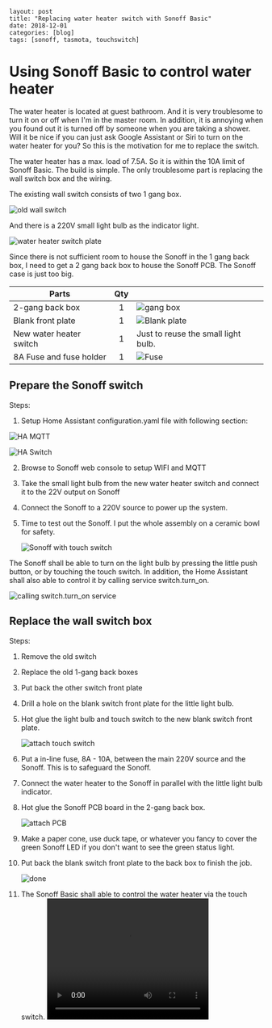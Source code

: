 ```
layout: post
title: "Replacing water heater switch with Sonoff Basic"
date: 2018-12-01
categories: [blog]
tags: [sonoff, tasmota, touchswitch]
```



# Using Sonoff Basic to control water heater



The water heater is located at guest bathroom. And it is very troublesome to turn it on or off when I'm in the master room. In addition, it is annoying when you found out it is turned off by someone when you are taking a shower. Will it be nice if you can just ask Google Assistant or Siri to turn on the water heater for you? So this is the motivation for me to replace the switch.

The water heater has a max. load of 7.5A. So it is within the 10A limit of Sonoff Basic. The build is simple. The only troublesome part is replacing the wall switch box and the wiring.

The existing wall switch consists of two 1 gang box.

![old wall switch](https://carbonpanda.github.io/images/old-wall-switch-box.jpeg)

And there is a 220V small light bulb as the indicator light.

![water heater switch plate](https://carbonpanda.github.io/images/old-switch-front-plate.jpg)

Since there is not sufficient room to house the Sonoff in the 1 gang back box, I need to get a 2 gang back box to house the Sonoff PCB. The Sonoff case is just too big. 

| Parts                   | Qty  |                                                              |
| ----------------------- | :--: | :----------------------------------------------------------- |
| 2-gang back box         |  1   | ![gang box](https://carbonpanda.github.io/images/2_gang_back_box.jpg) |
| Blank front plate       |  1   | ![Blank plate](https://carbonpanda.github.io/images/blank-plate.jpg) |
| New water heater switch |  1   | Just to reuse the small light bulb.                          |
| 8A Fuse and fuse holder |  1   | ![Fuse](https://carbonpanda.github.io/images/fuse.jpg)       |

## Prepare the Sonoff switch

Steps:

1. Setup Home Assistant configuration.yaml file with following section:

  ![HA MQTT](https://carbonpanda.github.io/images/ha-configuration-mqtt.JPG)

   ![HA Switch](https://carbonpanda.github.io/images/ha-configuration-switch.JPG)

2. Browse to Sonoff web console to setup WIFI and MQTT

3. Take the small light bulb from the new water heater switch and connect it to the 22V output on Sonoff

4. Connect the Sonoff to a 220V source to power up the system.

5. Time to test out the Sonoff. I put the whole assembly on a ceramic bowl for safety. 

   ![Sonoff with touch switch](https://carbonpanda.github.io/images/sonoff-touch-assembly.jpg)

The Sonoff shall be able to turn on the light bulb by pressing the little push button, or by touching the touch switch. In addition, the Home Assistant shall also able to control it by calling service switch.turn_on.

  ![calling switch.turn_on service](https://carbonpanda.github.io/images/ha-call-switch-service.jpg)



## Replace the wall switch box

Steps:

1. Remove the old switch 

2. Replace the old 1-gang back boxes

3. Put back the other switch front plate

4. Drill a hole on the blank switch front plate for the little light bulb.

5. Hot glue the light bulb and touch switch to the new blank switch front plate.

   ![attach touch switch](https://carbonpanda.github.io/images/hot-glue-light-touch-switch.jpg)

6. Put a in-line fuse, 8A - 10A, between the main 220V source and the Sonoff. This is to safeguard the Sonoff.

7. Connect the water heater to the Sonoff  in parallel with the little light bulb indicator.

8. Hot glue the Sonoff PCB board in the 2-gang back box.

   ![attach PCB](https://carbonpanda.github.io/images/hot-glue-sonoff-pcb.jpg)

9. Make a paper cone, use duck tape, or whatever you fancy to cover the green Sonoff LED if you don't want to see the green status light.  

10. Put back the blank switch front plate to the back box to finish the job.

    ![done](https://carbonpanda.github.io/images/completed-water-heater-switch.jpg)

11. The Sonoff Basic shall able to control the water heater via the touch switch.
    <video width="320" height="240" controls>
      <source src="https://carbonpanda.github.io/images/sonoff-water-heater-switch.mp4" type="video/mp4">
    </video>




